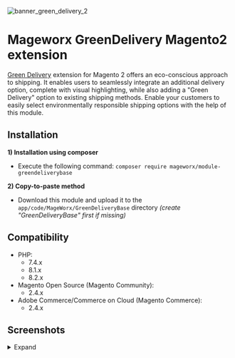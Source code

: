 
![banner_green_delivery_2](https://github.com/mageworx/module-green-delivery/assets/97167025/d0937b21-c734-4dbe-b5f0-e24d4c3c858d)

# Mageworx GreenDelivery Magento2 extension

[Green Delivery](https://www.mageworx.com/green-delivery-magento-2.html) extension for Magento 2 offers an eco-conscious
approach to shipping. It enables users to seamlessly integrate an additional delivery option, complete with visual
highlighting, while also adding a "Green Delivery" option to existing shipping methods. Enable your customers to easily
select environmentally responsible shipping options with the help of this module.

## Installation

**1) Installation using composer**
- Execute the following command: `composer require mageworx/module-greendeliverybase`

**2) Copy-to-paste method**
- Download this module and upload it to the `app/code/MageWorx/GreenDeliveryBase` directory *(create "GreenDeliveryBase" first if missing)*


## Compatibility

- PHP:
  - 7.4.x
  - 8.1.x
  - 8.2.x
- Magento Open Source (Magento Community): 
  - 2.4.x
- Adobe Commerce/Commerce on Cloud (Magento Commerce):
  - 2.4.x

## Screenshots

<details>
<summary>Expand</summary>
  
![green_delivery_1_shipping_methods_1-min](https://github.com/mageworx/module-green-delivery/assets/97167025/639efcbf-53de-475f-aa2b-71c6fb2a345c)

![green_delivery_2_shipping_methods_2-min](https://github.com/mageworx/module-green-delivery/assets/97167025/bc53b060-f082-4e26-bf6d-eb9ea15c2256)

![green_delivery_3_orders-min](https://github.com/mageworx/module-green-delivery/assets/97167025/eb5bc9ae-ebe7-4f2c-aa50-13bd66ea8561)

![green_delivery_4_option-min](https://github.com/mageworx/module-green-delivery/assets/97167025/ea48e15d-db21-40a3-9896-62c6749b23fd)

![green_delivery_5_sales-min](https://github.com/mageworx/module-green-delivery/assets/97167025/09cc8dd4-db5a-4e41-b8a8-67832c72d587)

</details>
